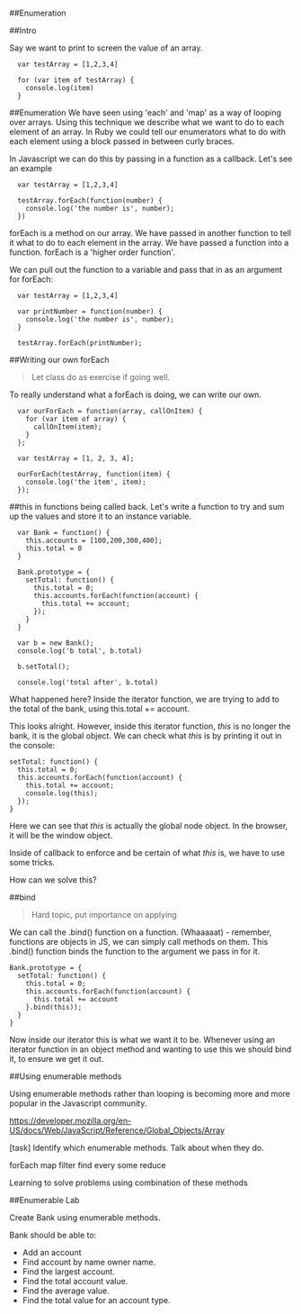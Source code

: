##Enumeration

##Intro

Say we want to print to screen the value of an array.

```
  var testArray = [1,2,3,4]

  for (var item of testArray) {
    console.log(item)
  }
```
##Enumeration
We have seen using 'each' and 'map' as a way of looping over arrays. Using this technique we describe what we want to do to each element of an array. In Ruby we could tell our enumerators what to do with each element using a block passed in between curly braces. 

In Javascript we can do this by passing in a function as a callback.  Let's see an example

```
  var testArray = [1,2,3,4]

  testArray.forEach(function(number) {
    console.log('the number is', number);
  })
```

forEach is a method on our array.  We have passed in another function to tell it what to do to each element in the array.  We have passed a function into a function.  forEach is a 'higher order function'.


We can pull out the function to a variable and pass that in as an argument for forEach: 

```
  var testArray = [1,2,3,4]

  var printNumber = function(number) {
    console.log('the number is', number);
  }

  testArray.forEach(printNumber);
```

##Writing our own forEach
> Let class do as exercise if going well.

To really understand what a forEach is doing, we can write our own.

```
  var ourForEach = function(array, callOnItem) {
    for (var item of array) {
      callOnItem(item);
    }
  };

  var testArray = [1, 2, 3, 4];

  ourForEach(testArray, function(item) {
    console.log('the item', item);
  });
```

##this in functions being called back.
Let's write a function to try and sum up the values and store it to an instance variable.

```
  var Bank = function() {
    this.accounts = [100,200,300,400];
    this.total = 0
  }

  Bank.prototype = {
    setTotal: function() {
      this.total = 0;
      this.accounts.forEach(function(account) {
        this.total += account;
      });
    }
  }

  var b = new Bank();
  console.log('b total', b.total)

  b.setTotal();

  console.log('total after', b.total)

```

What happened here?  Inside the iterator function, we are trying to add to the total of the bank, using this.total += account.

This looks alright.  However,  inside this iterator function,  *this* is no longer the bank, it is the global object.  We can check what *this* is by printing it out in the console:
```
setTotal: function() {
  this.total = 0;
  this.accounts.forEach(function(account) {
    this.total += account;
    console.log(this);
  });
}
```

Here we can see that *this* is actually the global node object. In the browser, it will be the window object.

Inside of callback to enforce and be certain of what *this* is, we have to use some tricks.

How can we solve this?

##bind
> Hard topic, put importance on applying

We can call the .bind() function on a function. (Whaaaaat) - remember, functions are objects in JS, we can simply call methods on them. This .bind() function binds the function to the argument we pass in for it.

```
Bank.prototype = {
  setTotal: function() {
    this.total = 0;
    this.accounts.forEach(function(account) {
      this.total += account
    }.bind(this));
  }
}
```

Now inside our iterator this is what we want it to be.  Whenever using an iterator function in an object method and wanting to use this we should bind it, to ensure we get it out.

##Using enumerable methods

Using enumerable methods rather than looping is becoming more and more popular in the Javascript community.

https://developer.mozilla.org/en-US/docs/Web/JavaScript/Reference/Global_Objects/Array

[task]  Identify which enumerable methods.  Talk about when they do.

forEach
map
filter
find
every
some
reduce

Learning to solve problems using combination of these methods


##Enumerable Lab

Create Bank using enumerable methods.

Bank should be able to:  

- Add an account
- Find account by name owner name.
- Find the largest account.
- Find the total account value.
- Find the average value.
- Find the total value for an account type.

<!-- Further:  Write our own map, using forEach -->

<!-- Each is the cornerstone of the enumerable methods. Others can be written from it.
```
  var ourMap = function(testArray, transformItem){
    var mappedArray = [];
    _.forEach(testArray, function(item) {
      mappedArray.push( transformItem(item) )
    })
    return mappedArray;
  }

  var t = ourMap(myArray, function(item) {
    return item * 2;
  })

  console.log(t);
``` -->
